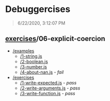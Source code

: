 # Debuggercises 

> 6/22/2020, 3:12:07 PM 

## [exercises](../README.md)/06-explicit-coercion 

- [/examples](./examples/README.md)
  - [/1-string.js](./examples/README.md#1-stringjs)  
  - [/2-boolean.js](./examples/README.md#2-booleanjs)  
  - [/3-number.js](./examples/README.md#3-numberjs)  
  - [/4-about-nan.js](./examples/README.md#4-about-nanjs) - _fail_ 
- [/exercises](./exercises/README.md)
  - [/1-write-expected.js](./exercises/README.md#1-write-expectedjs) - _pass_ 
  - [/2-write-arguments.js](./exercises/README.md#2-write-argumentsjs) - _pass_ 
  - [/3-write-function.js](./exercises/README.md#3-write-functionjs) - _pass_ 
